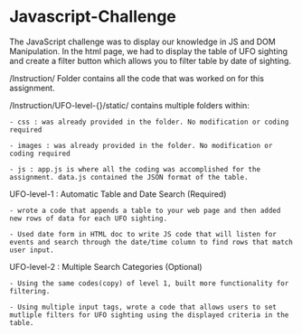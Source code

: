 # Javascript-Challenge


The JavaScript challenge was to display our knowledge in JS and DOM Manipulation. In the html page, we had to display the table of UFO sighting and create a filter button which allows you to filter table by date of sighting.

 /Instruction/ Folder contains all the code that was worked on for this assignment. 

 /Instruction/UFO-level-{}/static/ contains multiple folders within: 
    
    - css : was already provided in the folder. No modification or coding required

    - images : was already provided in the folder. No modification or coding required

    - js : app.js is where all the coding was accomplished for the assignment. data.js contained the JSON format of the table.


UFO-level-1 : Automatic Table and Date Search (Required)

    - wrote a code that appends a table to your web page and then added new rows of data for each UFO sighting. 

    - Used date form in HTML doc to write JS code that will listen for events and search through the date/time column to find rows that match user input. 

UFO-level-2 : Multiple Search Categories (Optional)

    - Using the same codes(copy) of level 1, built more functionality for filtering. 

    - Using multiple input tags, wrote a code that allows users to set mutliple filters for UFO sighting using the displayed criteria in the table. 